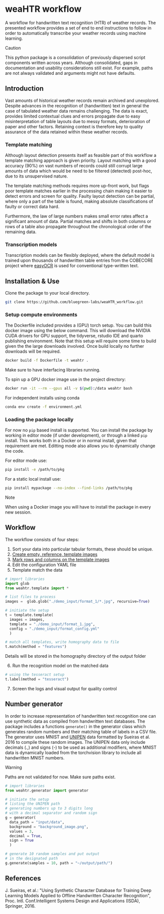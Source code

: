 # weaHTR workflow

A workflow for handwritten text recognition (HTR) of weather records. The presented workflow provides a set of end to end instructions to follow in order to automatically transcribe your weather records using machine learning.

> [!CAUTION]
> This python package is a consolidation of previously dispersed script components written across years.
> Although consolidated, gaps in documentation and usability considerations still exist. For example, paths
> are not always validated and arguments might not have defaults.

## Introduction

Vast amounts of historical weather records remain archived and unexplored. Despite advances in the recognition of (handwritten) text in general the case of tabulated weather data remains challenging. The data is exact, provides limited contextual clues and errors propagate due to easy misinterpretation of table layouts due to messy formats, deterioration of paper and other factors. Retaining context is therefore key to quality assurance of the data retained within these weather records.

### Template matching

Although layout detection presents itself as feasible part of this workflow a template matching approach is given priority. Layout matching with a good accuracy (90%) on vast numbers of records could still corrupt large amounts of data which would be need to be filtered (detected) post-hoc, due to its unsupervised nature.

The template matching methods requires more up-front work, but flags poor template matches earlier in the processing chain making it easier to detect errors and screen for quality. Faulty layout detection can be partial, where only a part of the table is found, making absolute classifications of faulty or correct data hard. 

Furthermore, the law of large numbers makes small error rates affect a significant amount of data. Partial matches and shifts in both columns or rows of a table also propagate throughout the chronological order of the remaining data.

### Transcription models

Transcription models can be flexibly deployed, where the default model is trained upon thousands of handwritten table entries from the COBECORE project where [easyOCR](https://pypi.org/project/easyocr/) is used for conventional type-written text.

## Installation & Use

Clone the package to your local directory.

```bash
git clone https://github.com/bluegreen-labs/weaHTR_workflow.git
```

### Setup compute environments

The Dockerfile included provides a (GPU) torch setup. You can build this docker image using the below command. This will download the NVIDIA CUDA drivers for GPU support, the tidyverse, rstudio IDE and quarto publishing environment. Note that this setup will require some time to build given the the large downloads involved. Once build locally no further downloads will be required.

```bash
docker build -f Dockerfile -t weahtr .
```

Make sure to have interfacing libraries running.

To spin up a GPU docker image use in the project directory:

```bash
docker run -it --rm --gpus all -v $(pwd):/data weahtr bash
```

For independent installs using conda

```bash
conda env create -f environment.yml
```

### Loading the package locally

For now no `pip` based install is supported. You can install the package by working
in editor mode (if under development), or through a linked `pip` install. This works
both in a Docker or in normal install, given that requirement are met. Editting mode
also allows you to dynamically change the code.

For editor mode use:

```bash
pip install -e /path/to/pkg
```

For a static local install use:
```bash
pip install mypackage --no-index --find-links /path/to/pkg
```

> [!NOTE]
> When using a Docker image you will have to install the package in every new session.

## Workflow

The workflow consists of four steps:

1. Sort your data into particular tabular formats, these should be unique.
2. [Create empty, reference, template images]()
3. [Mark rows and columns on the template images]()
4. Edit the configuration YAML file
5. Template match the data

```python
# import libraries
import glob
from weahtr.template import *

# list files to process
images =  glob.glob("./demo_input/format_1/*.jpg", recursive=True)

# initiate the setup
t = template.template(
  images = images,
  template = "./demo_input/format_1.jpg",
  config = "./demo_input/format_config.yml"
  )

# match all templates, write homography data to file
t.match(method = "features")
```
Details will be stored in the homography directory of the output folder

6. Run the recognition model on the matched data

```python
# using the tesseract setup
t.label(method = "tesseract")
```
7. Screen the logs and visual output for quality control

## Number generator

In order to increase representation of handwritten text recognition one can use
synthetic data as compiled from handwritten text databases. The package includes
a functions `generate()` in the generator class which generates random numbers
and their matching table of labels in a CSV file. The generator uses MNIST and
[UNIPEN](https://github.com/sueiras/handwritting_characters_database) data 
formatted by Sueiras et al. 2016 to compile these random images. 
The UNIPEN data only include decimals (.,) and signs
(-) to be used as additional modifiers, where MNIST data is dynamically loaded
from the torchvision library to include all handwritten MNIST numbers.

> [!WARNING]
> Paths are not validated for now. Make sure paths exist.

```python
# import libraries
from weahtr.generator import generator

# initiate the setup
# listing the UNIPEN path
# generating numbers up to 3 digits long
# with a decimal separator and random sign
g = generator(
  data_path = "input/data",
  background = "background_image.png",
  values = 3,
  decimal = True,
  sign = True
  )

# generate 10 random samples and put output
# in the designated path
g.generate(samples = 10, path = "~/output/path/")
```

## References

J. Sueiras, et al.: "Using Synthetic Character Database for Training Deep Learning
Models Applied to Offline Handwritten Character Recognition", Proc. Intl. Conf.Intelligent
Systems Design and Applications (ISDA), Springer, 2016.
